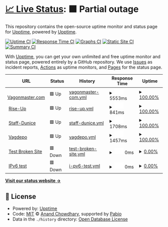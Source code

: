 # [📈 Live Status](https://demo.upptime.js.org): <!--live status--> **🟧 Partial outage**

This repository contains the open-source uptime monitor and status page for [Upptime](https://upptime.js.org), powered by [Upptime](https://github.com/upptime/upptime).

[![Uptime CI](https://github.com/upptime/upptime/workflows/Uptime%20CI/badge.svg)](https://github.com/upptime/upptime/actions?query=workflow%3A%22Uptime+CI%22)
[![Response Time CI](https://github.com/upptime/upptime/workflows/Response%20Time%20CI/badge.svg)](https://github.com/upptime/upptime/actions?query=workflow%3A%22Response+Time+CI%22)
[![Graphs CI](https://github.com/upptime/upptime/workflows/Graphs%20CI/badge.svg)](https://github.com/upptime/upptime/actions?query=workflow%3A%22Graphs+CI%22)
[![Static Site CI](https://github.com/upptime/upptime/workflows/Static%20Site%20CI/badge.svg)](https://github.com/upptime/upptime/actions?query=workflow%3A%22Static+Site+CI%22)
[![Summary CI](https://github.com/upptime/upptime/workflows/Summary%20CI/badge.svg)](https://github.com/upptime/upptime/actions?query=workflow%3A%22Summary+CI%22)

With [Upptime](https://upptime.js.org), you can get your own unlimited and free uptime monitor and status page, powered entirely by a GitHub repository. We use [Issues](https://github.com/upptime/upptime/issues) as incident reports, [Actions](https://github.com/upptime/upptime/actions) as uptime monitors, and [Pages](https://demo.upptime.js.org) for the status page.

<!--start: status pages-->
<!-- This summary is generated by Upptime (https://github.com/upptime/upptime) -->
<!-- Do not edit this manually, your changes will be overwritten -->
<!-- prettier-ignore -->
| URL | Status | History | Response Time | Uptime |
| --- | ------ | ------- | ------------- | ------ |
| <img alt="" src="https://icons.duckduckgo.com/ip3/www.vagonmaster.com.ico" height="13"> [Vagonmaster.com](https://www.vagonmaster.com) | 🟩 Up | [vagonmaster-com.yml](https://github.com/dmitry-pavlov-dunice/dunice-availability/commits/HEAD/history/vagonmaster-com.yml) | <details><summary><img alt="Response time graph" src="./graphs/vagonmaster-com/response-time-week.png" height="20"> 5553ms</summary><br><a href="https://demo.upptime.js.org/history/vagonmaster-com"><img alt="Response time 6420" src="https://img.shields.io/endpoint?url=https%3A%2F%2Fraw.githubusercontent.com%2Fdmitry-pavlov-dunice%2Fdunice-availability%2FHEAD%2Fapi%2Fvagonmaster-com%2Fresponse-time.json"></a><br><a href="https://demo.upptime.js.org/history/vagonmaster-com"><img alt="24-hour response time 7620" src="https://img.shields.io/endpoint?url=https%3A%2F%2Fraw.githubusercontent.com%2Fdmitry-pavlov-dunice%2Fdunice-availability%2FHEAD%2Fapi%2Fvagonmaster-com%2Fresponse-time-day.json"></a><br><a href="https://demo.upptime.js.org/history/vagonmaster-com"><img alt="7-day response time 5553" src="https://img.shields.io/endpoint?url=https%3A%2F%2Fraw.githubusercontent.com%2Fdmitry-pavlov-dunice%2Fdunice-availability%2FHEAD%2Fapi%2Fvagonmaster-com%2Fresponse-time-week.json"></a><br><a href="https://demo.upptime.js.org/history/vagonmaster-com"><img alt="30-day response time 5664" src="https://img.shields.io/endpoint?url=https%3A%2F%2Fraw.githubusercontent.com%2Fdmitry-pavlov-dunice%2Fdunice-availability%2FHEAD%2Fapi%2Fvagonmaster-com%2Fresponse-time-month.json"></a><br><a href="https://demo.upptime.js.org/history/vagonmaster-com"><img alt="1-year response time 6420" src="https://img.shields.io/endpoint?url=https%3A%2F%2Fraw.githubusercontent.com%2Fdmitry-pavlov-dunice%2Fdunice-availability%2FHEAD%2Fapi%2Fvagonmaster-com%2Fresponse-time-year.json"></a></details> | <details><summary><a href="https://demo.upptime.js.org/history/vagonmaster-com">100.00%</a></summary><a href="https://demo.upptime.js.org/history/vagonmaster-com"><img alt="All-time uptime 98.63%" src="https://img.shields.io/endpoint?url=https%3A%2F%2Fraw.githubusercontent.com%2Fdmitry-pavlov-dunice%2Fdunice-availability%2FHEAD%2Fapi%2Fvagonmaster-com%2Fuptime.json"></a><br><a href="https://demo.upptime.js.org/history/vagonmaster-com"><img alt="24-hour uptime 100.00%" src="https://img.shields.io/endpoint?url=https%3A%2F%2Fraw.githubusercontent.com%2Fdmitry-pavlov-dunice%2Fdunice-availability%2FHEAD%2Fapi%2Fvagonmaster-com%2Fuptime-day.json"></a><br><a href="https://demo.upptime.js.org/history/vagonmaster-com"><img alt="7-day uptime 100.00%" src="https://img.shields.io/endpoint?url=https%3A%2F%2Fraw.githubusercontent.com%2Fdmitry-pavlov-dunice%2Fdunice-availability%2FHEAD%2Fapi%2Fvagonmaster-com%2Fuptime-week.json"></a><br><a href="https://demo.upptime.js.org/history/vagonmaster-com"><img alt="30-day uptime 99.96%" src="https://img.shields.io/endpoint?url=https%3A%2F%2Fraw.githubusercontent.com%2Fdmitry-pavlov-dunice%2Fdunice-availability%2FHEAD%2Fapi%2Fvagonmaster-com%2Fuptime-month.json"></a><br><a href="https://demo.upptime.js.org/history/vagonmaster-com"><img alt="1-year uptime 98.63%" src="https://img.shields.io/endpoint?url=https%3A%2F%2Fraw.githubusercontent.com%2Fdmitry-pavlov-dunice%2Fdunice-availability%2FHEAD%2Fapi%2Fvagonmaster-com%2Fuptime-year.json"></a></details>
| <img alt="" src="https://icons.duckduckgo.com/ip3/rise-up.dunice.net.ico" height="13"> [Rise-Up](https://rise-up.dunice.net) | 🟩 Up | [rise-up.yml](https://github.com/dmitry-pavlov-dunice/dunice-availability/commits/HEAD/history/rise-up.yml) | <details><summary><img alt="Response time graph" src="./graphs/rise-up/response-time-week.png" height="20"> 841ms</summary><br><a href="https://demo.upptime.js.org/history/rise-up"><img alt="Response time 972" src="https://img.shields.io/endpoint?url=https%3A%2F%2Fraw.githubusercontent.com%2Fdmitry-pavlov-dunice%2Fdunice-availability%2FHEAD%2Fapi%2Frise-up%2Fresponse-time.json"></a><br><a href="https://demo.upptime.js.org/history/rise-up"><img alt="24-hour response time 682" src="https://img.shields.io/endpoint?url=https%3A%2F%2Fraw.githubusercontent.com%2Fdmitry-pavlov-dunice%2Fdunice-availability%2FHEAD%2Fapi%2Frise-up%2Fresponse-time-day.json"></a><br><a href="https://demo.upptime.js.org/history/rise-up"><img alt="7-day response time 841" src="https://img.shields.io/endpoint?url=https%3A%2F%2Fraw.githubusercontent.com%2Fdmitry-pavlov-dunice%2Fdunice-availability%2FHEAD%2Fapi%2Frise-up%2Fresponse-time-week.json"></a><br><a href="https://demo.upptime.js.org/history/rise-up"><img alt="30-day response time 802" src="https://img.shields.io/endpoint?url=https%3A%2F%2Fraw.githubusercontent.com%2Fdmitry-pavlov-dunice%2Fdunice-availability%2FHEAD%2Fapi%2Frise-up%2Fresponse-time-month.json"></a><br><a href="https://demo.upptime.js.org/history/rise-up"><img alt="1-year response time 972" src="https://img.shields.io/endpoint?url=https%3A%2F%2Fraw.githubusercontent.com%2Fdmitry-pavlov-dunice%2Fdunice-availability%2FHEAD%2Fapi%2Frise-up%2Fresponse-time-year.json"></a></details> | <details><summary><a href="https://demo.upptime.js.org/history/rise-up">100.00%</a></summary><a href="https://demo.upptime.js.org/history/rise-up"><img alt="All-time uptime 99.96%" src="https://img.shields.io/endpoint?url=https%3A%2F%2Fraw.githubusercontent.com%2Fdmitry-pavlov-dunice%2Fdunice-availability%2FHEAD%2Fapi%2Frise-up%2Fuptime.json"></a><br><a href="https://demo.upptime.js.org/history/rise-up"><img alt="24-hour uptime 100.00%" src="https://img.shields.io/endpoint?url=https%3A%2F%2Fraw.githubusercontent.com%2Fdmitry-pavlov-dunice%2Fdunice-availability%2FHEAD%2Fapi%2Frise-up%2Fuptime-day.json"></a><br><a href="https://demo.upptime.js.org/history/rise-up"><img alt="7-day uptime 100.00%" src="https://img.shields.io/endpoint?url=https%3A%2F%2Fraw.githubusercontent.com%2Fdmitry-pavlov-dunice%2Fdunice-availability%2FHEAD%2Fapi%2Frise-up%2Fuptime-week.json"></a><br><a href="https://demo.upptime.js.org/history/rise-up"><img alt="30-day uptime 100.00%" src="https://img.shields.io/endpoint?url=https%3A%2F%2Fraw.githubusercontent.com%2Fdmitry-pavlov-dunice%2Fdunice-availability%2FHEAD%2Fapi%2Frise-up%2Fuptime-month.json"></a><br><a href="https://demo.upptime.js.org/history/rise-up"><img alt="1-year uptime 99.96%" src="https://img.shields.io/endpoint?url=https%3A%2F%2Fraw.githubusercontent.com%2Fdmitry-pavlov-dunice%2Fdunice-availability%2FHEAD%2Fapi%2Frise-up%2Fuptime-year.json"></a></details>
| <img alt="" src="https://icons.duckduckgo.com/ip3/staff.dunice.net.ico" height="13"> [Staff-Dunice](https://staff.dunice.net/) | 🟩 Up | [staff-dunice.yml](https://github.com/dmitry-pavlov-dunice/dunice-availability/commits/HEAD/history/staff-dunice.yml) | <details><summary><img alt="Response time graph" src="./graphs/staff-dunice/response-time-week.png" height="20"> 1708ms</summary><br><a href="https://demo.upptime.js.org/history/staff-dunice"><img alt="Response time 1646" src="https://img.shields.io/endpoint?url=https%3A%2F%2Fraw.githubusercontent.com%2Fdmitry-pavlov-dunice%2Fdunice-availability%2FHEAD%2Fapi%2Fstaff-dunice%2Fresponse-time.json"></a><br><a href="https://demo.upptime.js.org/history/staff-dunice"><img alt="24-hour response time 1569" src="https://img.shields.io/endpoint?url=https%3A%2F%2Fraw.githubusercontent.com%2Fdmitry-pavlov-dunice%2Fdunice-availability%2FHEAD%2Fapi%2Fstaff-dunice%2Fresponse-time-day.json"></a><br><a href="https://demo.upptime.js.org/history/staff-dunice"><img alt="7-day response time 1708" src="https://img.shields.io/endpoint?url=https%3A%2F%2Fraw.githubusercontent.com%2Fdmitry-pavlov-dunice%2Fdunice-availability%2FHEAD%2Fapi%2Fstaff-dunice%2Fresponse-time-week.json"></a><br><a href="https://demo.upptime.js.org/history/staff-dunice"><img alt="30-day response time 1618" src="https://img.shields.io/endpoint?url=https%3A%2F%2Fraw.githubusercontent.com%2Fdmitry-pavlov-dunice%2Fdunice-availability%2FHEAD%2Fapi%2Fstaff-dunice%2Fresponse-time-month.json"></a><br><a href="https://demo.upptime.js.org/history/staff-dunice"><img alt="1-year response time 1646" src="https://img.shields.io/endpoint?url=https%3A%2F%2Fraw.githubusercontent.com%2Fdmitry-pavlov-dunice%2Fdunice-availability%2FHEAD%2Fapi%2Fstaff-dunice%2Fresponse-time-year.json"></a></details> | <details><summary><a href="https://demo.upptime.js.org/history/staff-dunice">100.00%</a></summary><a href="https://demo.upptime.js.org/history/staff-dunice"><img alt="All-time uptime 99.92%" src="https://img.shields.io/endpoint?url=https%3A%2F%2Fraw.githubusercontent.com%2Fdmitry-pavlov-dunice%2Fdunice-availability%2FHEAD%2Fapi%2Fstaff-dunice%2Fuptime.json"></a><br><a href="https://demo.upptime.js.org/history/staff-dunice"><img alt="24-hour uptime 100.00%" src="https://img.shields.io/endpoint?url=https%3A%2F%2Fraw.githubusercontent.com%2Fdmitry-pavlov-dunice%2Fdunice-availability%2FHEAD%2Fapi%2Fstaff-dunice%2Fuptime-day.json"></a><br><a href="https://demo.upptime.js.org/history/staff-dunice"><img alt="7-day uptime 100.00%" src="https://img.shields.io/endpoint?url=https%3A%2F%2Fraw.githubusercontent.com%2Fdmitry-pavlov-dunice%2Fdunice-availability%2FHEAD%2Fapi%2Fstaff-dunice%2Fuptime-week.json"></a><br><a href="https://demo.upptime.js.org/history/staff-dunice"><img alt="30-day uptime 99.96%" src="https://img.shields.io/endpoint?url=https%3A%2F%2Fraw.githubusercontent.com%2Fdmitry-pavlov-dunice%2Fdunice-availability%2FHEAD%2Fapi%2Fstaff-dunice%2Fuptime-month.json"></a><br><a href="https://demo.upptime.js.org/history/staff-dunice"><img alt="1-year uptime 99.92%" src="https://img.shields.io/endpoint?url=https%3A%2F%2Fraw.githubusercontent.com%2Fdmitry-pavlov-dunice%2Fdunice-availability%2FHEAD%2Fapi%2Fstaff-dunice%2Fuptime-year.json"></a></details>
| <img alt="" src="https://icons.duckduckgo.com/ip3/vagdepo.kz.ico" height="13"> [Vagdepo](https://vagdepo.kz/) | 🟩 Up | [vagdepo.yml](https://github.com/dmitry-pavlov-dunice/dunice-availability/commits/HEAD/history/vagdepo.yml) | <details><summary><img alt="Response time graph" src="./graphs/vagdepo/response-time-week.png" height="20"> 1457ms</summary><br><a href="https://demo.upptime.js.org/history/vagdepo"><img alt="Response time 1215" src="https://img.shields.io/endpoint?url=https%3A%2F%2Fraw.githubusercontent.com%2Fdmitry-pavlov-dunice%2Fdunice-availability%2FHEAD%2Fapi%2Fvagdepo%2Fresponse-time.json"></a><br><a href="https://demo.upptime.js.org/history/vagdepo"><img alt="24-hour response time 1276" src="https://img.shields.io/endpoint?url=https%3A%2F%2Fraw.githubusercontent.com%2Fdmitry-pavlov-dunice%2Fdunice-availability%2FHEAD%2Fapi%2Fvagdepo%2Fresponse-time-day.json"></a><br><a href="https://demo.upptime.js.org/history/vagdepo"><img alt="7-day response time 1457" src="https://img.shields.io/endpoint?url=https%3A%2F%2Fraw.githubusercontent.com%2Fdmitry-pavlov-dunice%2Fdunice-availability%2FHEAD%2Fapi%2Fvagdepo%2Fresponse-time-week.json"></a><br><a href="https://demo.upptime.js.org/history/vagdepo"><img alt="30-day response time 1301" src="https://img.shields.io/endpoint?url=https%3A%2F%2Fraw.githubusercontent.com%2Fdmitry-pavlov-dunice%2Fdunice-availability%2FHEAD%2Fapi%2Fvagdepo%2Fresponse-time-month.json"></a><br><a href="https://demo.upptime.js.org/history/vagdepo"><img alt="1-year response time 1215" src="https://img.shields.io/endpoint?url=https%3A%2F%2Fraw.githubusercontent.com%2Fdmitry-pavlov-dunice%2Fdunice-availability%2FHEAD%2Fapi%2Fvagdepo%2Fresponse-time-year.json"></a></details> | <details><summary><a href="https://demo.upptime.js.org/history/vagdepo">100.00%</a></summary><a href="https://demo.upptime.js.org/history/vagdepo"><img alt="All-time uptime 100.00%" src="https://img.shields.io/endpoint?url=https%3A%2F%2Fraw.githubusercontent.com%2Fdmitry-pavlov-dunice%2Fdunice-availability%2FHEAD%2Fapi%2Fvagdepo%2Fuptime.json"></a><br><a href="https://demo.upptime.js.org/history/vagdepo"><img alt="24-hour uptime 100.00%" src="https://img.shields.io/endpoint?url=https%3A%2F%2Fraw.githubusercontent.com%2Fdmitry-pavlov-dunice%2Fdunice-availability%2FHEAD%2Fapi%2Fvagdepo%2Fuptime-day.json"></a><br><a href="https://demo.upptime.js.org/history/vagdepo"><img alt="7-day uptime 100.00%" src="https://img.shields.io/endpoint?url=https%3A%2F%2Fraw.githubusercontent.com%2Fdmitry-pavlov-dunice%2Fdunice-availability%2FHEAD%2Fapi%2Fvagdepo%2Fuptime-week.json"></a><br><a href="https://demo.upptime.js.org/history/vagdepo"><img alt="30-day uptime 100.00%" src="https://img.shields.io/endpoint?url=https%3A%2F%2Fraw.githubusercontent.com%2Fdmitry-pavlov-dunice%2Fdunice-availability%2FHEAD%2Fapi%2Fvagdepo%2Fuptime-month.json"></a><br><a href="https://demo.upptime.js.org/history/vagdepo"><img alt="1-year uptime 100.00%" src="https://img.shields.io/endpoint?url=https%3A%2F%2Fraw.githubusercontent.com%2Fdmitry-pavlov-dunice%2Fdunice-availability%2FHEAD%2Fapi%2Fvagdepo%2Fuptime-year.json"></a></details>
| <img alt="" src="https://icons.duckduckgo.com/ip3/thissitedoesnotexist.koj.co.ico" height="13"> [Test Broken Site](https://thissitedoesnotexist.koj.co) | 🟥 Down | [test-broken-site.yml](https://github.com/dmitry-pavlov-dunice/dunice-availability/commits/HEAD/history/test-broken-site.yml) | <details><summary><img alt="Response time graph" src="./graphs/test-broken-site/response-time-week.png" height="20"> 0ms</summary><br><a href="https://demo.upptime.js.org/history/test-broken-site"><img alt="Response time 0" src="https://img.shields.io/endpoint?url=https%3A%2F%2Fraw.githubusercontent.com%2Fdmitry-pavlov-dunice%2Fdunice-availability%2FHEAD%2Fapi%2Ftest-broken-site%2Fresponse-time.json"></a><br><a href="https://demo.upptime.js.org/history/test-broken-site"><img alt="24-hour response time 0" src="https://img.shields.io/endpoint?url=https%3A%2F%2Fraw.githubusercontent.com%2Fdmitry-pavlov-dunice%2Fdunice-availability%2FHEAD%2Fapi%2Ftest-broken-site%2Fresponse-time-day.json"></a><br><a href="https://demo.upptime.js.org/history/test-broken-site"><img alt="7-day response time 0" src="https://img.shields.io/endpoint?url=https%3A%2F%2Fraw.githubusercontent.com%2Fdmitry-pavlov-dunice%2Fdunice-availability%2FHEAD%2Fapi%2Ftest-broken-site%2Fresponse-time-week.json"></a><br><a href="https://demo.upptime.js.org/history/test-broken-site"><img alt="30-day response time 0" src="https://img.shields.io/endpoint?url=https%3A%2F%2Fraw.githubusercontent.com%2Fdmitry-pavlov-dunice%2Fdunice-availability%2FHEAD%2Fapi%2Ftest-broken-site%2Fresponse-time-month.json"></a><br><a href="https://demo.upptime.js.org/history/test-broken-site"><img alt="1-year response time 0" src="https://img.shields.io/endpoint?url=https%3A%2F%2Fraw.githubusercontent.com%2Fdmitry-pavlov-dunice%2Fdunice-availability%2FHEAD%2Fapi%2Ftest-broken-site%2Fresponse-time-year.json"></a></details> | <details><summary><a href="https://demo.upptime.js.org/history/test-broken-site">0.00%</a></summary><a href="https://demo.upptime.js.org/history/test-broken-site"><img alt="All-time uptime 0.00%" src="https://img.shields.io/endpoint?url=https%3A%2F%2Fraw.githubusercontent.com%2Fdmitry-pavlov-dunice%2Fdunice-availability%2FHEAD%2Fapi%2Ftest-broken-site%2Fuptime.json"></a><br><a href="https://demo.upptime.js.org/history/test-broken-site"><img alt="24-hour uptime 0.00%" src="https://img.shields.io/endpoint?url=https%3A%2F%2Fraw.githubusercontent.com%2Fdmitry-pavlov-dunice%2Fdunice-availability%2FHEAD%2Fapi%2Ftest-broken-site%2Fuptime-day.json"></a><br><a href="https://demo.upptime.js.org/history/test-broken-site"><img alt="7-day uptime 0.00%" src="https://img.shields.io/endpoint?url=https%3A%2F%2Fraw.githubusercontent.com%2Fdmitry-pavlov-dunice%2Fdunice-availability%2FHEAD%2Fapi%2Ftest-broken-site%2Fuptime-week.json"></a><br><a href="https://demo.upptime.js.org/history/test-broken-site"><img alt="30-day uptime 0.00%" src="https://img.shields.io/endpoint?url=https%3A%2F%2Fraw.githubusercontent.com%2Fdmitry-pavlov-dunice%2Fdunice-availability%2FHEAD%2Fapi%2Ftest-broken-site%2Fuptime-month.json"></a><br><a href="https://demo.upptime.js.org/history/test-broken-site"><img alt="1-year uptime 0.00%" src="https://img.shields.io/endpoint?url=https%3A%2F%2Fraw.githubusercontent.com%2Fdmitry-pavlov-dunice%2Fdunice-availability%2FHEAD%2Fapi%2Ftest-broken-site%2Fuptime-year.json"></a></details>
| <img alt="" src="https://icons.duckduckgo.com/ip3/null.ico" height="13"> [IPv6 test](forwardemail.net) | 🟥 Down | [i-pv6-test.yml](https://github.com/dmitry-pavlov-dunice/dunice-availability/commits/HEAD/history/i-pv6-test.yml) | <details><summary><img alt="Response time graph" src="./graphs/i-pv6-test/response-time-week.png" height="20"> 0ms</summary><br><a href="https://demo.upptime.js.org/history/i-pv6-test"><img alt="Response time 0" src="https://img.shields.io/endpoint?url=https%3A%2F%2Fraw.githubusercontent.com%2Fdmitry-pavlov-dunice%2Fdunice-availability%2FHEAD%2Fapi%2Fi-pv6-test%2Fresponse-time.json"></a><br><a href="https://demo.upptime.js.org/history/i-pv6-test"><img alt="24-hour response time 0" src="https://img.shields.io/endpoint?url=https%3A%2F%2Fraw.githubusercontent.com%2Fdmitry-pavlov-dunice%2Fdunice-availability%2FHEAD%2Fapi%2Fi-pv6-test%2Fresponse-time-day.json"></a><br><a href="https://demo.upptime.js.org/history/i-pv6-test"><img alt="7-day response time 0" src="https://img.shields.io/endpoint?url=https%3A%2F%2Fraw.githubusercontent.com%2Fdmitry-pavlov-dunice%2Fdunice-availability%2FHEAD%2Fapi%2Fi-pv6-test%2Fresponse-time-week.json"></a><br><a href="https://demo.upptime.js.org/history/i-pv6-test"><img alt="30-day response time 0" src="https://img.shields.io/endpoint?url=https%3A%2F%2Fraw.githubusercontent.com%2Fdmitry-pavlov-dunice%2Fdunice-availability%2FHEAD%2Fapi%2Fi-pv6-test%2Fresponse-time-month.json"></a><br><a href="https://demo.upptime.js.org/history/i-pv6-test"><img alt="1-year response time 0" src="https://img.shields.io/endpoint?url=https%3A%2F%2Fraw.githubusercontent.com%2Fdmitry-pavlov-dunice%2Fdunice-availability%2FHEAD%2Fapi%2Fi-pv6-test%2Fresponse-time-year.json"></a></details> | <details><summary><a href="https://demo.upptime.js.org/history/i-pv6-test">0.00%</a></summary><a href="https://demo.upptime.js.org/history/i-pv6-test"><img alt="All-time uptime 0.00%" src="https://img.shields.io/endpoint?url=https%3A%2F%2Fraw.githubusercontent.com%2Fdmitry-pavlov-dunice%2Fdunice-availability%2FHEAD%2Fapi%2Fi-pv6-test%2Fuptime.json"></a><br><a href="https://demo.upptime.js.org/history/i-pv6-test"><img alt="24-hour uptime 0.00%" src="https://img.shields.io/endpoint?url=https%3A%2F%2Fraw.githubusercontent.com%2Fdmitry-pavlov-dunice%2Fdunice-availability%2FHEAD%2Fapi%2Fi-pv6-test%2Fuptime-day.json"></a><br><a href="https://demo.upptime.js.org/history/i-pv6-test"><img alt="7-day uptime 0.00%" src="https://img.shields.io/endpoint?url=https%3A%2F%2Fraw.githubusercontent.com%2Fdmitry-pavlov-dunice%2Fdunice-availability%2FHEAD%2Fapi%2Fi-pv6-test%2Fuptime-week.json"></a><br><a href="https://demo.upptime.js.org/history/i-pv6-test"><img alt="30-day uptime 0.00%" src="https://img.shields.io/endpoint?url=https%3A%2F%2Fraw.githubusercontent.com%2Fdmitry-pavlov-dunice%2Fdunice-availability%2FHEAD%2Fapi%2Fi-pv6-test%2Fuptime-month.json"></a><br><a href="https://demo.upptime.js.org/history/i-pv6-test"><img alt="1-year uptime 0.00%" src="https://img.shields.io/endpoint?url=https%3A%2F%2Fraw.githubusercontent.com%2Fdmitry-pavlov-dunice%2Fdunice-availability%2FHEAD%2Fapi%2Fi-pv6-test%2Fuptime-year.json"></a></details>

<!--end: status pages-->

[**Visit our status website →**](https://demo.upptime.js.org)

## 📄 License

- Powered by: [Upptime](https://github.com/upptime/upptime)
- Code: [MIT](./LICENSE) © [Anand Chowdhary](https://anandchowdhary.com), supported by [Pabio](https://pabio.com)
- Data in the `./history` directory: [Open Database License](https://opendatacommons.org/licenses/odbl/1-0/)
